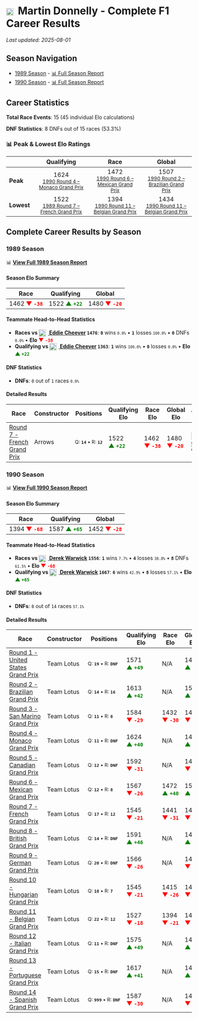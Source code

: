 # <img src="https://upload.wikimedia.org/wikipedia/commons/thumb/8/83/Flag_of_the_United_Kingdom_%283-5%29.svg/512px-Flag_of_the_United_Kingdom_%283-5%29.svg.png?20250726143817" alt="United Kingdom" width="20" height="auto" style="vertical-align: middle; margin-right: 5px;" onerror="this.outerHTML='🇬🇧'; this.style.marginRight='5px';"/> Martin Donnelly - Complete F1 Career Results

*Last updated: 2025-08-01*

## Season Navigation

- [1989 Season](#1989-season) - [📊 Full Season Report](../seasons/1989-season-report)
- [1990 Season](#1990-season) - [📊 Full Season Report](../seasons/1990-season-report)

## Career Statistics

**Total Race Events**: 15 (45 individual Elo calculations)

**DNF Statistics**: 8 DNFs out of 15 races (53.3%)

### 📊 Peak & Lowest Elo Ratings

| &nbsp; | Qualifying | Race | Global |
|-------|------------|------|--------|
| **Peak** | <center> 1624 <br/><small> [1990 Round 4 – Monaco Grand Prix](../seasons/1990-season-report#round-4-monaco-grand-prix) </small></center> | <center> 1472 <br/><small> [1990 Round 6 – Mexican Grand Prix](../seasons/1990-season-report#round-6-mexican-grand-prix) </small></center> | <center> 1507  <br/><small> [1990 Round 2 – Brazilian Grand Prix](../seasons/1990-season-report#round-2-brazilian-grand-prix) </small></center> |
| **Lowest** | <center> 1522 <br/><small> [1989 Round 7 – French Grand Prix](../seasons/1989-season-report#round-7-french-grand-prix) </small></center> | <center> 1394 <br/><small> [1990 Round 11 – Belgian Grand Prix](../seasons/1990-season-report#round-11-belgian-grand-prix) </small></center> | <center> 1434 <br/><small> [1990 Round 11 – Belgian Grand Prix](../seasons/1990-season-report#round-11-belgian-grand-prix) </small></center> |


## Complete Career Results by Season

### 1989 Season

📊 **[View Full 1989 Season Report](../seasons/1989-season-report)**

#### Season Elo Summary

| Race | Qualifying | Global |
|------|------------|--------|
| 1462 **<span style="color: red;">▼&nbsp;`-38`</span>** | 1522 **<span style="color: green;">▲&nbsp;`+22`</span>** | 1480 **<span style="color: red;">▼&nbsp;`-20`</span>** |

#### Teammate Head-to-Head Statistics

- **Races vs [<img src="https://upload.wikimedia.org/wikipedia/commons/a/a4/Flag_of_the_United_States.svg" alt="United States" width="20" height="auto" style="vertical-align: middle; margin-right: 5px;" onerror="this.outerHTML='🇺🇸'; this.style.marginRight='5px';"/> Eddie Cheever](eddie-cheever) `1476`**: **`0`** wins <small>`0.0%`</small> • **`1`** losses <small>`100.0%`</small> • **`0`** DNFs <small>`0.0%`</small> • **Elo <span style="color: red;">▼&nbsp;`-38`</span>**
- **Qualifying vs [<img src="https://upload.wikimedia.org/wikipedia/commons/a/a4/Flag_of_the_United_States.svg" alt="United States" width="20" height="auto" style="vertical-align: middle; margin-right: 5px;" onerror="this.outerHTML='🇺🇸'; this.style.marginRight='5px';"/> Eddie Cheever](eddie-cheever) `1363`**: **`1`** wins <small>`100.0%`</small> • **`0`** losses <small>`0.0%`</small> • **Elo <span style="color: green;">▲&nbsp;`+22`</span>**

#### DNF Statistics

- **DNFs**: `0` out of `1` races <small>`0.0%`</small>

#### Detailed Results

| Race | Constructor | Positions | Qualifying Elo | Race Elo | Global Elo | Teammate |
|------|-------------|-----------|----------------|----------|------------|----------|
| [Round 7 - French Grand Prix](../seasons/1989-season-report#round-7-french-grand-prix) | Arrows | <small>Q:&nbsp;**`14`**&nbsp;•&nbsp;R:&nbsp;**`12`**</small> | 1522 **<span style="color: green;">▲&nbsp;`+22`</span>** | 1462 **<span style="color: red;">▼&nbsp;`-38`</span>** | 1480 **<span style="color: red;">▼&nbsp;`-20`</span>** | [<img src="https://upload.wikimedia.org/wikipedia/commons/a/a4/Flag_of_the_United_States.svg" alt="United States" width="20" height="auto" style="vertical-align: middle; margin-right: 5px;" onerror="this.outerHTML='🇺🇸'; this.style.marginRight='5px';"/> Eddie Cheever](eddie-cheever)<br/><small>Q:&nbsp;**`25`**&nbsp;•&nbsp;R:&nbsp;**`7`**</small> |

### 1990 Season

📊 **[View Full 1990 Season Report](../seasons/1990-season-report)**

#### Season Elo Summary

| Race | Qualifying | Global |
|------|------------|--------|
| 1394 **<span style="color: red;">▼&nbsp;`-68`</span>** | 1587 **<span style="color: green;">▲&nbsp;`+65`</span>** | 1452 **<span style="color: red;">▼&nbsp;`-28`</span>** |

#### Teammate Head-to-Head Statistics

- **Races vs [<img src="https://upload.wikimedia.org/wikipedia/commons/thumb/8/83/Flag_of_the_United_Kingdom_%283-5%29.svg/512px-Flag_of_the_United_Kingdom_%283-5%29.svg.png?20250726143817" alt="United Kingdom" width="20" height="auto" style="vertical-align: middle; margin-right: 5px;" onerror="this.outerHTML='🇬🇧'; this.style.marginRight='5px';"/> Derek Warwick](derek-warwick) `1556`**: **`1`** wins <small>`7.7%`</small> • **`4`** losses <small>`30.8%`</small> • **`8`** DNFs <small>`61.5%`</small> • **Elo <span style="color: red;">▼&nbsp;`-68`</span>**
- **Qualifying vs [<img src="https://upload.wikimedia.org/wikipedia/commons/thumb/8/83/Flag_of_the_United_Kingdom_%283-5%29.svg/512px-Flag_of_the_United_Kingdom_%283-5%29.svg.png?20250726143817" alt="United Kingdom" width="20" height="auto" style="vertical-align: middle; margin-right: 5px;" onerror="this.outerHTML='🇬🇧'; this.style.marginRight='5px';"/> Derek Warwick](derek-warwick) `1667`**: **`6`** wins <small>`42.9%`</small> • **`8`** losses <small>`57.1%`</small> • **Elo <span style="color: green;">▲&nbsp;`+65`</span>**

#### DNF Statistics

- **DNFs**: `8` out of `14` races <small>`57.1%`</small>

#### Detailed Results

| Race | Constructor | Positions | Qualifying Elo | Race Elo | Global Elo | Teammate |
|------|-------------|-----------|----------------|----------|------------|----------|
| [Round 1 - United States Grand Prix](../seasons/1990-season-report#round-1-united-states-grand-prix) | Team Lotus | <small>Q:&nbsp;**`19`**&nbsp;•&nbsp;R:&nbsp;**`DNF`**</small> | 1571 **<span style="color: green;">▲&nbsp;`+49`</span>** | N/A | 1495 **<span style="color: green;">▲&nbsp;`+15`</span>** | [<img src="https://upload.wikimedia.org/wikipedia/commons/thumb/8/83/Flag_of_the_United_Kingdom_%283-5%29.svg/512px-Flag_of_the_United_Kingdom_%283-5%29.svg.png?20250726143817" alt="United Kingdom" width="20" height="auto" style="vertical-align: middle; margin-right: 5px;" onerror="this.outerHTML='🇬🇧'; this.style.marginRight='5px';"/> Derek Warwick](derek-warwick)<br/><small>Q:&nbsp;**`24`**&nbsp;•&nbsp;R:&nbsp;**`DNF`**</small> |
| [Round 2 - Brazilian Grand Prix](../seasons/1990-season-report#round-2-brazilian-grand-prix) | Team Lotus | <small>Q:&nbsp;**`14`**&nbsp;•&nbsp;R:&nbsp;**`16`**</small> | 1613 **<span style="color: green;">▲&nbsp;`+42`</span>** | N/A | 1507 **<span style="color: green;">▲&nbsp;`+13`</span>** | [<img src="https://upload.wikimedia.org/wikipedia/commons/thumb/8/83/Flag_of_the_United_Kingdom_%283-5%29.svg/512px-Flag_of_the_United_Kingdom_%283-5%29.svg.png?20250726143817" alt="United Kingdom" width="20" height="auto" style="vertical-align: middle; margin-right: 5px;" onerror="this.outerHTML='🇬🇧'; this.style.marginRight='5px';"/> Derek Warwick](derek-warwick)<br/><small>Q:&nbsp;**`24`**&nbsp;•&nbsp;R:&nbsp;**`DNF`**</small> |
| [Round 3 - San Marino Grand Prix](../seasons/1990-season-report#round-3-san-marino-grand-prix) | Team Lotus | <small>Q:&nbsp;**`11`**&nbsp;•&nbsp;R:&nbsp;**`8`**</small> | 1584 **<span style="color: red;">▼&nbsp;`-29`</span>** | 1432 **<span style="color: red;">▼&nbsp;`-30`</span>** | 1478 **<span style="color: red;">▼&nbsp;`-30`</span>** | [<img src="https://upload.wikimedia.org/wikipedia/commons/thumb/8/83/Flag_of_the_United_Kingdom_%283-5%29.svg/512px-Flag_of_the_United_Kingdom_%283-5%29.svg.png?20250726143817" alt="United Kingdom" width="20" height="auto" style="vertical-align: middle; margin-right: 5px;" onerror="this.outerHTML='🇬🇧'; this.style.marginRight='5px';"/> Derek Warwick](derek-warwick)<br/><small>Q:&nbsp;**`10`**&nbsp;•&nbsp;R:&nbsp;**`7`**</small> |
| [Round 4 - Monaco Grand Prix](../seasons/1990-season-report#round-4-monaco-grand-prix) | Team Lotus | <small>Q:&nbsp;**`11`**&nbsp;•&nbsp;R:&nbsp;**`DNF`**</small> | 1624 **<span style="color: green;">▲&nbsp;`+40`</span>** | N/A | 1490 **<span style="color: green;">▲&nbsp;`+12`</span>** | [<img src="https://upload.wikimedia.org/wikipedia/commons/thumb/8/83/Flag_of_the_United_Kingdom_%283-5%29.svg/512px-Flag_of_the_United_Kingdom_%283-5%29.svg.png?20250726143817" alt="United Kingdom" width="20" height="auto" style="vertical-align: middle; margin-right: 5px;" onerror="this.outerHTML='🇬🇧'; this.style.marginRight='5px';"/> Derek Warwick](derek-warwick)<br/><small>Q:&nbsp;**`13`**&nbsp;•&nbsp;R:&nbsp;**`8`**</small> |
| [Round 5 - Canadian Grand Prix](../seasons/1990-season-report#round-5-canadian-grand-prix) | Team Lotus | <small>Q:&nbsp;**`12`**&nbsp;•&nbsp;R:&nbsp;**`DNF`**</small> | 1592 **<span style="color: red;">▼&nbsp;`-31`</span>** | N/A | 1480 **<span style="color: red;">▼&nbsp;`-9`</span>** | [<img src="https://upload.wikimedia.org/wikipedia/commons/thumb/8/83/Flag_of_the_United_Kingdom_%283-5%29.svg/512px-Flag_of_the_United_Kingdom_%283-5%29.svg.png?20250726143817" alt="United Kingdom" width="20" height="auto" style="vertical-align: middle; margin-right: 5px;" onerror="this.outerHTML='🇬🇧'; this.style.marginRight='5px';"/> Derek Warwick](derek-warwick)<br/><small>Q:&nbsp;**`11`**&nbsp;•&nbsp;R:&nbsp;**`6`**</small> |
| [Round 6 - Mexican Grand Prix](../seasons/1990-season-report#round-6-mexican-grand-prix) | Team Lotus | <small>Q:&nbsp;**`12`**&nbsp;•&nbsp;R:&nbsp;**`8`**</small> | 1567 **<span style="color: red;">▼&nbsp;`-26`</span>** | 1472 **<span style="color: green;">▲&nbsp;`+40`</span>** | 1501 **<span style="color: green;">▲&nbsp;`+20`</span>** | [<img src="https://upload.wikimedia.org/wikipedia/commons/thumb/8/83/Flag_of_the_United_Kingdom_%283-5%29.svg/512px-Flag_of_the_United_Kingdom_%283-5%29.svg.png?20250726143817" alt="United Kingdom" width="20" height="auto" style="vertical-align: middle; margin-right: 5px;" onerror="this.outerHTML='🇬🇧'; this.style.marginRight='5px';"/> Derek Warwick](derek-warwick)<br/><small>Q:&nbsp;**`11`**&nbsp;•&nbsp;R:&nbsp;**`10`**</small> |
| [Round 7 - French Grand Prix](../seasons/1990-season-report#round-7-french-grand-prix) | Team Lotus | <small>Q:&nbsp;**`17`**&nbsp;•&nbsp;R:&nbsp;**`12`**</small> | 1545 **<span style="color: red;">▼&nbsp;`-21`</span>** | 1441 **<span style="color: red;">▼&nbsp;`-31`</span>** | 1473 **<span style="color: red;">▼&nbsp;`-28`</span>** | [<img src="https://upload.wikimedia.org/wikipedia/commons/thumb/8/83/Flag_of_the_United_Kingdom_%283-5%29.svg/512px-Flag_of_the_United_Kingdom_%283-5%29.svg.png?20250726143817" alt="United Kingdom" width="20" height="auto" style="vertical-align: middle; margin-right: 5px;" onerror="this.outerHTML='🇬🇧'; this.style.marginRight='5px';"/> Derek Warwick](derek-warwick)<br/><small>Q:&nbsp;**`16`**&nbsp;•&nbsp;R:&nbsp;**`11`**</small> |
| [Round 8 - British Grand Prix](../seasons/1990-season-report#round-8-british-grand-prix) | Team Lotus | <small>Q:&nbsp;**`14`**&nbsp;•&nbsp;R:&nbsp;**`DNF`**</small> | 1591 **<span style="color: green;">▲&nbsp;`+46`</span>** | N/A | 1486 **<span style="color: green;">▲&nbsp;`+14`</span>** | [<img src="https://upload.wikimedia.org/wikipedia/commons/thumb/8/83/Flag_of_the_United_Kingdom_%283-5%29.svg/512px-Flag_of_the_United_Kingdom_%283-5%29.svg.png?20250726143817" alt="United Kingdom" width="20" height="auto" style="vertical-align: middle; margin-right: 5px;" onerror="this.outerHTML='🇬🇧'; this.style.marginRight='5px';"/> Derek Warwick](derek-warwick)<br/><small>Q:&nbsp;**`16`**&nbsp;•&nbsp;R:&nbsp;**`DNF`**</small> |
| [Round 9 - German Grand Prix](../seasons/1990-season-report#round-9-german-grand-prix) | Team Lotus | <small>Q:&nbsp;**`20`**&nbsp;•&nbsp;R:&nbsp;**`DNF`**</small> | 1566 **<span style="color: red;">▼&nbsp;`-26`</span>** | N/A | 1479 **<span style="color: red;">▼&nbsp;`-8`</span>** | [<img src="https://upload.wikimedia.org/wikipedia/commons/thumb/8/83/Flag_of_the_United_Kingdom_%283-5%29.svg/512px-Flag_of_the_United_Kingdom_%283-5%29.svg.png?20250726143817" alt="United Kingdom" width="20" height="auto" style="vertical-align: middle; margin-right: 5px;" onerror="this.outerHTML='🇬🇧'; this.style.marginRight='5px';"/> Derek Warwick](derek-warwick)<br/><small>Q:&nbsp;**`16`**&nbsp;•&nbsp;R:&nbsp;**`8`**</small> |
| [Round 10 - Hungarian Grand Prix](../seasons/1990-season-report#round-10-hungarian-grand-prix) | Team Lotus | <small>Q:&nbsp;**`18`**&nbsp;•&nbsp;R:&nbsp;**`7`**</small> | 1545 **<span style="color: red;">▼&nbsp;`-21`</span>** | 1415 **<span style="color: red;">▼&nbsp;`-26`</span>** | 1454 **<span style="color: red;">▼&nbsp;`-24`</span>** | [<img src="https://upload.wikimedia.org/wikipedia/commons/thumb/8/83/Flag_of_the_United_Kingdom_%283-5%29.svg/512px-Flag_of_the_United_Kingdom_%283-5%29.svg.png?20250726143817" alt="United Kingdom" width="20" height="auto" style="vertical-align: middle; margin-right: 5px;" onerror="this.outerHTML='🇬🇧'; this.style.marginRight='5px';"/> Derek Warwick](derek-warwick)<br/><small>Q:&nbsp;**`11`**&nbsp;•&nbsp;R:&nbsp;**`5`**</small> |
| [Round 11 - Belgian Grand Prix](../seasons/1990-season-report#round-11-belgian-grand-prix) | Team Lotus | <small>Q:&nbsp;**`22`**&nbsp;•&nbsp;R:&nbsp;**`12`**</small> | 1527 **<span style="color: red;">▼&nbsp;`-18`</span>** | 1394 **<span style="color: red;">▼&nbsp;`-21`</span>** | 1434 **<span style="color: red;">▼&nbsp;`-20`</span>** | [<img src="https://upload.wikimedia.org/wikipedia/commons/thumb/8/83/Flag_of_the_United_Kingdom_%283-5%29.svg/512px-Flag_of_the_United_Kingdom_%283-5%29.svg.png?20250726143817" alt="United Kingdom" width="20" height="auto" style="vertical-align: middle; margin-right: 5px;" onerror="this.outerHTML='🇬🇧'; this.style.marginRight='5px';"/> Derek Warwick](derek-warwick)<br/><small>Q:&nbsp;**`18`**&nbsp;•&nbsp;R:&nbsp;**`11`**</small> |
| [Round 12 - Italian Grand Prix](../seasons/1990-season-report#round-12-italian-grand-prix) | Team Lotus | <small>Q:&nbsp;**`11`**&nbsp;•&nbsp;R:&nbsp;**`DNF`**</small> | 1575 **<span style="color: green;">▲&nbsp;`+49`</span>** | N/A | 1449 **<span style="color: green;">▲&nbsp;`+15`</span>** | [<img src="https://upload.wikimedia.org/wikipedia/commons/thumb/8/83/Flag_of_the_United_Kingdom_%283-5%29.svg/512px-Flag_of_the_United_Kingdom_%283-5%29.svg.png?20250726143817" alt="United Kingdom" width="20" height="auto" style="vertical-align: middle; margin-right: 5px;" onerror="this.outerHTML='🇬🇧'; this.style.marginRight='5px';"/> Derek Warwick](derek-warwick)<br/><small>Q:&nbsp;**`12`**&nbsp;•&nbsp;R:&nbsp;**`DNF`**</small> |
| [Round 13 - Portuguese Grand Prix](../seasons/1990-season-report#round-13-portuguese-grand-prix) | Team Lotus | <small>Q:&nbsp;**`15`**&nbsp;•&nbsp;R:&nbsp;**`DNF`**</small> | 1617 **<span style="color: green;">▲&nbsp;`+41`</span>** | N/A | 1461 **<span style="color: green;">▲&nbsp;`+12`</span>** | [<img src="https://upload.wikimedia.org/wikipedia/commons/thumb/8/83/Flag_of_the_United_Kingdom_%283-5%29.svg/512px-Flag_of_the_United_Kingdom_%283-5%29.svg.png?20250726143817" alt="United Kingdom" width="20" height="auto" style="vertical-align: middle; margin-right: 5px;" onerror="this.outerHTML='🇬🇧'; this.style.marginRight='5px';"/> Derek Warwick](derek-warwick)<br/><small>Q:&nbsp;**`21`**&nbsp;•&nbsp;R:&nbsp;**`DNF`**</small> |
| [Round 14 - Spanish Grand Prix](../seasons/1990-season-report#round-14-spanish-grand-prix) | Team Lotus | <small>Q:&nbsp;**`999`**&nbsp;•&nbsp;R:&nbsp;**`DNF`**</small> | 1587 **<span style="color: red;">▼&nbsp;`-30`</span>** | N/A | 1452 **<span style="color: red;">▼&nbsp;`-9`</span>** | [<img src="https://upload.wikimedia.org/wikipedia/commons/thumb/8/83/Flag_of_the_United_Kingdom_%283-5%29.svg/512px-Flag_of_the_United_Kingdom_%283-5%29.svg.png?20250726143817" alt="United Kingdom" width="20" height="auto" style="vertical-align: middle; margin-right: 5px;" onerror="this.outerHTML='🇬🇧'; this.style.marginRight='5px';"/> Derek Warwick](derek-warwick)<br/><small>Q:&nbsp;**`10`**&nbsp;•&nbsp;R:&nbsp;**`DNF`**</small> |

